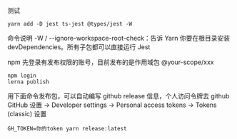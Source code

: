 测试

```
yarn add -D jest ts-jest @types/jest -W
```

命令说明 -W / --ignore-workspace-root-check：告诉 Yarn 你要在根目录安装
devDependencies。所有子包都可以直接运行 Jest

npm 先登录有发布权限的账号，目前发布的是作用域包 @your-scope/xxx

```
npm login
lerna publish
```

用下面命令发布包，可以自动编写 github release 信息，个人访问令牌去 github GitHub
设置 -> Developer settings -> Personal access tokens -> Tokens (classic) 设置

```
GH_TOKEN=你的token yarn release:latest
```
